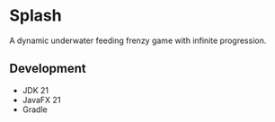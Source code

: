 # Splash
A dynamic underwater feeding frenzy game with infinite progression.

## Development
- JDK 21
- JavaFX 21
- Gradle